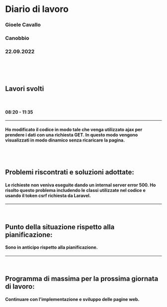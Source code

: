 
# **Diario di lavoro**

### **Gioele Cavallo**
### Canobbio
### 22.09.2022
<br><br><br>


## **Lavori svolti**

<br>

#### 08:20 - 11:35
---
#### Ho modificato il codice in modo tale che venga utilizzato ajax per prendere i dati con una richiesta GET. In questo modo vengono visualizzati in modo dinamico senza ricaricare la pagina.


<br>
<br>

## **Problemi riscontrati e soluzioni adottate:**
#### Le richieste non veniva eseguite dando un internal server error 500. Ho risolto questo problema includendo le classi utilizzate nel codice e usando il token csrf richiesta da Laravel.

---
<br>

## **Punto della situazione rispetto alla pianificazione:**
#### Sono in anticipo rispetto alla pianificazione.
---
<br>

## **Programma di massima per la prossima giornata di lavoro:**
#### Continuare con l'implementazione e sviluppo delle pagine web.